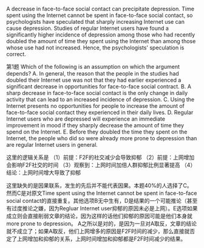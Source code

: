 A decrease in face-to-face social contact can precipitate depression. Time spent using the Internet cannot be spent in face-to-face social contact, so psychologists have speculated that sharply increasing Internet use can cause depression. Studies of regular Internet users have found a significantly higher incidence of depression among those who had recently doubled the amount of time they spent using the Internet than among those whose use had not increased. Hence, the psychologists' speculation is correct.

第1题
Which of the following is an assumption on which the argument depends?
A. In general, the reason that the people in the studies had doubled their Internet use was not that they had earlier experienced a significant decrease in opportunities for face-to-face social contract.
B. A sharp decrease in face-to-face social contact is the only change in daily activity that can lead to an increased incidence of depression.
C. Using the Internet presents no opportunities for people to increase the amount of face-to-face social contact they experienced in their daily lives.
D. Regular Internet users who are depressed will experience an immediate improvement in mood if they sharply decrease the amount of time they spend on the Internet.
E. Before they doubled the time they spent on the Internet, the people who did so were already more prone to depression than are regular Internet users in general.




这里的逻辑关系是
（1）前提：F2F的社交减少会导致抑郁
（2）前提：上网增加会影响F2F社交的时间
（3）观察到：上网时间加倍人群抑郁比例显著提高
（4）结论：上网时间增大导致了抑郁

这里缺失的是因果联系，发生的先后并不能代表因果。本题40%的人选择了C。 然而C是对原文Time spent using the Internet cannot be spent in face-to-face social contact的直接重复。其他选项B无中生有，D是结果的一个可能推论（甚至有过度推论之嫌，因为Regluar Internet user抑郁的原因未必是上网）。E选项如果成立则会直接削弱文章的结论，因为这样的话他们抑郁的原因可能是他们本身就more prone to depression。
A之所以是对的，是因为一旦对A取反，文章的结论就不成立了；如果A取反，他们上网增多的原因是F2F时间的减少，那么直接就否定了上网增加和抑郁的关系，上网时间增加和抑郁都是F2F时间减少的结果。